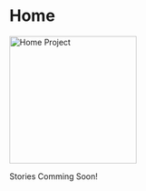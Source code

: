 # Home
</html>
<head></head>
<body>
<div>
<img src="https://image.flaticon.com/icons/svg/149/149064.svg" alt="Home Project" width="224">
<p>Stories Comming Soon!</p>
</div>
</body>
<html>
